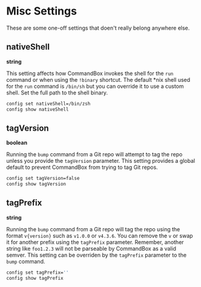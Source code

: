 # Misc Settings

These are some one-off settings that doen't really belong anywhere else.

## nativeShell
**string**

This setting affects how CommandBox invokes the shell for the `run` command or when using the `!binary` shortcut.  The default *nix shell used for the `run` command is `/bin/sh` but you can override it to use a custom shell.  Set the full path to the shell binary.
```bash
config set nativeShell=/bin/zsh
config show nativeShell
```
## tagVersion
**boolean**

Running the `bump` command from a Git repo will attempt to tag the repo unless you provide the `tagVersion` parameter.  This setting provides a global default to prevent CommandBox from trying to tag Git repos.
```bash
config set tagVersion=false
config show tagVersion
```
## tagPrefix
**string**

Running the `bump` command from a Git repo will tag the repo using the format `v{version}` such as `v1.0.0` or `v4.3.6`.  You can remove the `v` or swap it for another prefix using the `tagPrefix` parameter.  Remember, another string like `foo1.2.3` will not be parseable by CommandBox as a valid semver.  This setting can be overriden by the `tagPrefix` parameter to the `bump` command.
```bash
config set tagPrefix=''
config show tagPrefix
```